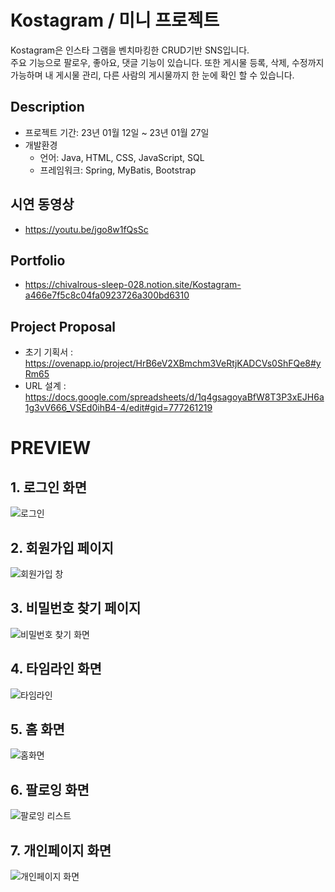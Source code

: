 # Kostagram / 미니 프로젝트
Kostagram은 인스타 그램을 벤치마킹한 CRUD기반 SNS입니다.<br>
주요 기능으로 팔로우, 좋아요, 댓글 기능이 있습니다. 또한 게시물 등록, 삭제, 수정까지 가능하며 내 게시물 관리, 다른 사람의 게시물까지 한 눈에 확인 할 수 있습니다. 

## Description
- 프로젝트 기간: 23년 01월 12일 ~ 23년 01월 27일
- 개발환경
  - 언어: Java, HTML, CSS, JavaScript, SQL
  - 프레임워크: Spring, MyBatis, Bootstrap

## 시연 동영상
- https://youtu.be/jgo8w1fQsSc

## Portfolio
- https://chivalrous-sleep-028.notion.site/Kostagram-a466e7f5c8c04fa0923726a300bd6310

## Project Proposal
- 초기 기획서 : https://ovenapp.io/project/HrB6eV2XBmchm3VeRtjKADCVs0ShFQe8#yRm65
- URL 설계 : https://docs.google.com/spreadsheets/d/1q4gsagoyaBfW8T3P3xEJH6a1g3vV666_VSEd0ihB4-4/edit#gid=777261219

# PREVIEW
## 1. 로그인 화면
![로그인](https://user-images.githubusercontent.com/117792875/224694072-96967ee7-e83c-43b1-b361-fd55648d426a.png)

## 2. 회원가입 페이지
![회원가입 창](https://user-images.githubusercontent.com/117792875/224694368-22e7f149-0843-40a1-a623-5264a8fdf4fc.png)

## 3. 비밀번호 찾기 페이지
![비밀번호 찾기 화면](https://user-images.githubusercontent.com/117792875/224695064-a5077abd-7b81-4061-8c35-251344260cbf.png)

## 4. 타임라인 화면
![타임라인](https://user-images.githubusercontent.com/117792875/224694471-dd41f63d-84b9-43ec-abe7-082be82fb041.png)

## 5. 홈 화면
![홈화면](https://user-images.githubusercontent.com/117792875/224694582-38a360ba-5b83-4861-9623-c69b59d18b90.png)

## 6. 팔로잉 화면
![팔로잉 리스트](https://user-images.githubusercontent.com/117792875/224694707-1994b9d1-34ca-424c-9939-ea4be96ac79a.png)

## 7. 개인페이지 화면
![개인페이지 화면](https://user-images.githubusercontent.com/117792875/224694796-946fa374-d627-431c-a43e-4340b4e10733.png)
